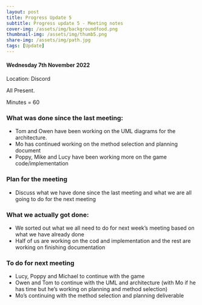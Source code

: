 ```yaml
---
layout: post
title: Progress Update 5
subtitle: Progress update 5 - Meeting notes
cover-img: /assets/img/backgroundfood.png
thumbnail-img: /assets/img/thumb5.png
share-img: /assets/img/path.jpg
tags: [Update]
---
```

<h4>Wednesday 7th November 2022</h4> 
<p>Location: Discord<br>
<p>All Present.<br>
<p>Minutes = 60<br>
<h3>What was done since the last meeting:</h3>
<ul>
  <li>Tom and Owen have been working on the UML diagrams for the architecture.</li>
  <li>Mo has continued working on the method selection and planning document</li>
  <li>Poppy, Mike and Lucy have been working more on the game code/implementation</li>
</ul>
<h3>Plan for the meeting</h3>
<ul>
   <li>Discuss what we have done since the last meeting and what we are all going to do for the next meeting</li>
</ul>
<h3>What we actually got done:</h3>
<ul>
   <li>We sorted out what we all need to do for next week’s meeting based on what we have already done</li>
   <li> Half of us are working on the cod and implementation and the rest are working on finishing documentation</li>
</ul>
<h3>To do for next meeting</h3>
<ul>
  <li>Lucy, Poppy and Michael to continue with the game</li>
  <li>Owen and Tom to continue with the UML and architecture (with Mo if he has time but he’s working on planning and method selection)</li>
  <li>Mo’s continuing with the method selection and planning deliverable</li>
